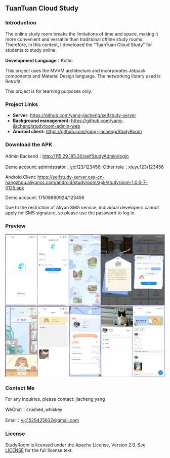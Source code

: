 ## TuanTuan Cloud Study

### Introduction

The online study room breaks the limitations of time and space, making it more convenient and versatile than traditional offline study rooms. Therefore, in this context, I developed the "TuanTuan Cloud Study" for students to study online.

**Development Language**：Kotlin

This project uses the MVVM architecture and incorporates Jetpack components and Material Design language. The networking library used is Retrofit.

This project is for learning purposes only.



### Project Links

- **Server:** https://github.com/yang-jiacheng/selfstudy-server
- **Background management:** https://github.com/yang-jiacheng/studyroom-admin-web
- **Android client:** https://github.com/yang-jiacheng/StudyRoom


### Download the APK 

Admin Backend：http://115.29.185.30/selfStudyAdmin/login

Demo account: administrator：yjc123/123456; Other role：xiuyu123/123456

Android Client: https://selfstudy-server.oss-cn-hangzhou.aliyuncs.com/android/studyroom/apk/studyroom-1.0.6-7-0125.apk

Demo account: 17508660924/123456

Due to the restriction of Aliyun SMS service, individual developers cannot apply for SMS signature, so please use the password to log in.


### Preview

![](picture/pa1.png)
![](picture/pa2.png)

### Contact Me
For any inquiries, please contact: jiacheng yang

WeChat：crushed_whiskey

Email：yjc1529425632@gmail.com

### License

StudyRoom is licensed under the Apache License, Version 2.0. See [LICENSE](https://github.com/yang-jiacheng/StudyRoom/blob/master/LICENSE) for the full license text.
